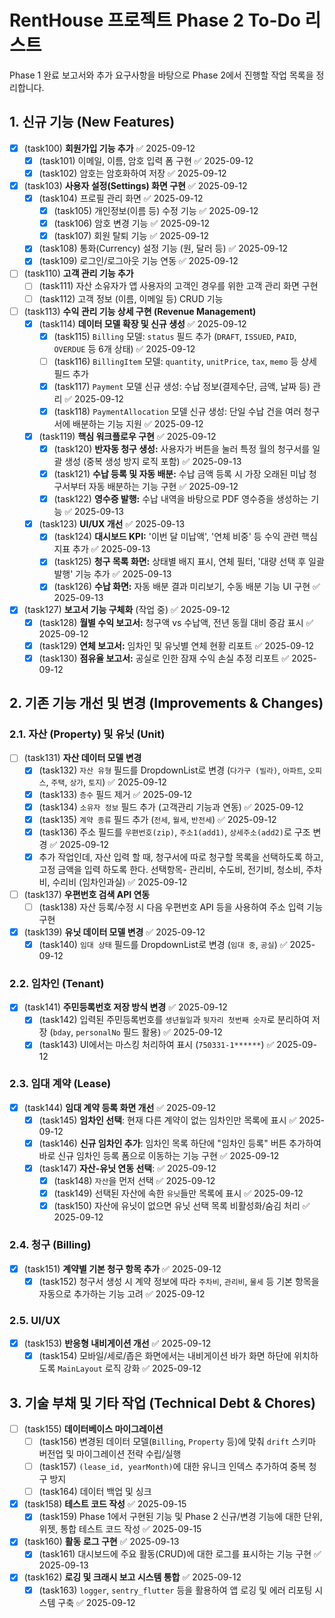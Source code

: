 # RentHouse 프로젝트 Phase 2 To-Do 리스트

Phase 1 완료 보고서와 추가 요구사항을 바탕으로 Phase 2에서 진행할 작업 목록을 정리합니다.

## 1. 신규 기능 (New Features)

- [x] (task100) **회원가입 기능 추가** ✅ 2025-09-12
    - [x] (task101) 이메일, 이름, 암호 입력 폼 구현 ✅ 2025-09-12
    - [x] (task102) 암호는 암호화하여 저장 ✅ 2025-09-12
- [x] (task103) **사용자 설정(Settings) 화면 구현** ✅ 2025-09-12
    - [x] (task104) 프로필 관리 화면 ✅ 2025-09-12
        - [x] (task105) 개인정보(이름 등) 수정 기능 ✅ 2025-09-12
        - [x] (task106) 암호 변경 기능 ✅ 2025-09-12
        - [x] (task107) 회원 탈퇴 기능 ✅ 2025-09-12
    - [x] (task108) 통화(Currency) 설정 기능 (원, 달러 등) ✅ 2025-09-12
    - [x] (task109) 로그인/로그아웃 기능 연동 ✅ 2025-09-12
- [ ] (task110) **고객 관리 기능 추가**
    - [ ] (task111) 자산 소유자가 앱 사용자의 고객인 경우를 위한 고객 관리 화면 구현
    - [ ] (task112) 고객 정보 (이름, 이메일 등) CRUD 기능

- [ ] (task113) **수익 관리 기능 상세 구현 (Revenue Management)**
    - [x] (task114) **데이터 모델 확장 및 신규 생성** ✅ 2025-09-12
        - [x] (task115) `Billing` 모델: `status` 필드 추가 (`DRAFT`, `ISSUED`, `PAID`, `OVERDUE` 등 6개 상태) ✅ 2025-09-12
        - [ ] (task116) `BillingItem` 모델: `quantity`, `unitPrice`, `tax`, `memo` 등 상세 필드 추가
        - [x] (task117) `Payment` 모델 신규 생성: 수납 정보(결제수단, 금액, 날짜 등) 관리 ✅ 2025-09-12
        - [x] (task118) `PaymentAllocation` 모델 신규 생성: 단일 수납 건을 여러 청구서에 배분하는 기능 지원 ✅ 2025-09-12
    - [x] (task119) **핵심 워크플로우 구현** ✅ 2025-09-12
        - [x] (task120) **반자동 청구 생성:** 사용자가 버튼을 눌러 특정 월의 청구서를 일괄 생성 (중복 생성 방지 로직 포함) ✅ 2025-09-13
        - [x] (task121) **수납 등록 및 자동 배분:** 수납 금액 등록 시 가장 오래된 미납 청구서부터 자동 배분하는 기능 구현 ✅ 2025-09-12
        - [x] (task122) **영수증 발행:** 수납 내역을 바탕으로 PDF 영수증을 생성하는 기능 ✅ 2025-09-13
    - [x] (task123) **UI/UX 개선** ✅ 2025-09-13
        - [x] (task124) **대시보드 KPI:** '이번 달 미납액', '연체 비중' 등 수익 관련 핵심 지표 추가 ✅ 2025-09-13
        - [x] (task125) **청구 목록 화면:** 상태별 배지 표시, 연체 필터, '대량 선택 후 일괄 발행' 기능 추가 ✅ 2025-09-13
        - [x] (task126) **수납 화면:** 자동 배분 결과 미리보기, 수동 배분 기능 UI 구현 ✅ 2025-09-13

- [x] (task127) **보고서 기능 구체화** (작업 중) ✅ 2025-09-12
    - [x] (task128) **월별 수익 보고서:** 청구액 vs 수납액, 전년 동월 대비 증감 표시 ✅ 2025-09-12
    - [x] (task129) **연체 보고서:** 임차인 및 유닛별 연체 현황 리포트 ✅ 2025-09-12
    - [x] (task130) **점유율 보고서:** 공실로 인한 잠재 수익 손실 추정 리포트 ✅ 2025-09-12

## 2. 기존 기능 개선 및 변경 (Improvements & Changes)

### 2.1. 자산 (Property) 및 유닛 (Unit)
- [ ] (task131) **자산 데이터 모델 변경**
    - [x] (task132) `자산 유형` 필드를 DropdownList로 변경 (`다가구 (빌라)`, `아파트`, `오피스`, `주택`, `상가`, `토지`) ✅ 2025-09-12
    - [x] (task133) `층수` 필드 제거 ✅ 2025-09-12
    - [x] (task134) `소유자 정보` 필드 추가 (고객관리 기능과 연동) ✅ 2025-09-12
    - [x] (task135) `계약 종류` 필드 추가 (`전세`, `월세`, `반전세`) ✅ 2025-09-12
    - [x] (task136) 주소 필드를 `우편번호(zip)`, `주소1(add1)`, `상세주소(add2)`로 구조 변경 ✅ 2025-09-12
    - [x] 추가 작업인데, 자산 입력 할 때, 청구서에 따로 청구할 목록을 선택하도록 하고, 고정 금액을 입력 하도록 한다. 선택항목- 관리비, 수도비, 전기비, 청소비, 주차비, 수리비 (임차인과실) ✅ 2025-09-12
- [ ] (task137) **우편번호 검색 API 연동**
    - [ ] (task138) 자산 등록/수정 시 다음 우편번호 API 등을 사용하여 주소 입력 기능 구현
- [x] (task139) **유닛 데이터 모델 변경** ✅ 2025-09-12
    - [x] (task140) `임대 상태` 필드를 DropdownList로 변경 (`임대 중`, `공실`) ✅ 2025-09-12

### 2.2. 임차인 (Tenant)
- [x] (task141) **주민등록번호 저장 방식 변경** ✅ 2025-09-12
    - [x] (task142) 입력된 주민등록번호를 `생년월일`과 `뒷자리 첫번째 숫자`로 분리하여 저장 (`bday`, `personalNo` 필드 활용) ✅ 2025-09-12
    - [x] (task143) UI에서는 마스킹 처리하여 표시 (`750331-1******`) ✅ 2025-09-12

### 2.3. 임대 계약 (Lease)
- [x] (task144) **임대 계약 등록 화면 개선** ✅ 2025-09-12
    - [x] (task145) **임차인 선택**: 현재 다른 계약이 없는 임차인만 목록에 표시 ✅ 2025-09-12
    - [x] (task146) **신규 임차인 추가**: 임차인 목록 하단에 "임차인 등록" 버튼 추가하여 바로 신규 임차인 등록 폼으로 이동하는 기능 구현 ✅ 2025-09-12
    - [x] (task147) **자산-유닛 연동 선택**: ✅ 2025-09-12
        - [x] (task148) `자산`을 먼저 선택 ✅ 2025-09-12
        - [x] (task149) 선택된 자산에 속한 `유닛`들만 목록에 표시 ✅ 2025-09-12
        - [x] (task150) 자산에 유닛이 없으면 유닛 선택 목록 비활성화/숨김 처리 ✅ 2025-09-12

### 2.4. 청구 (Billing)
- [x] (task151) **계약별 기본 청구 항목 추가** ✅ 2025-09-12
    - [x] (task152) 청구서 생성 시 계약 정보에 따라 `주차비`, `관리비`, `물세` 등 기본 항목을 자동으로 추가하는 기능 고려 ✅ 2025-09-12

### 2.5. UI/UX
- [x] (task153) **반응형 내비게이션 개선** ✅ 2025-09-12
    - [x] (task154) 모바일/세로/좁은 화면에서는 내비게이션 바가 화면 하단에 위치하도록 `MainLayout` 로직 강화 ✅ 2025-09-12

## 3. 기술 부채 및 기타 작업 (Technical Debt & Chores)

- [ ] (task155) **데이터베이스 마이그레이션**
    - [ ] (task156) 변경된 데이터 모델(`Billing`, `Property` 등)에 맞춰 `drift` 스키마 버전업 및 마이그레이션 전략 수립/실행
    - [ ] (task157) `(lease_id, yearMonth)`에 대한 유니크 인덱스 추가하여 중복 청구 방지
    - [ ] (task164) 데이터 백업 및 싱크
- [x] (task158) **테스트 코드 작성** ✅ 2025-09-15
    - [x] (task159) Phase 1에서 구현된 기능 및 Phase 2 신규/변경 기능에 대한 단위, 위젯, 통합 테스트 코드 작성 ✅ 2025-09-15
- [x] (task160) **활동 로그 구현** ✅ 2025-09-13
    - [x] (task161) 대시보드에 주요 활동(CRUD)에 대한 로그를 표시하는 기능 구현 ✅ 2025-09-13
- [x] (task162) **로깅 및 크래시 보고 시스템 통합** ✅ 2025-09-12
    - [x] (task163) `logger`, `sentry_flutter` 등을 활용하여 앱 로깅 및 에러 리포팅 시스템 구축 ✅ 2025-09-12